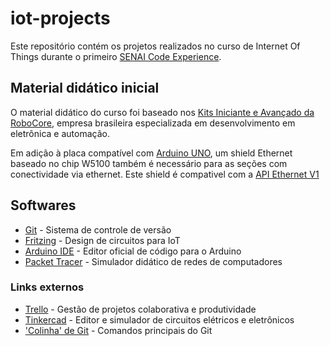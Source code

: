 # iot-projects

Este repositório contém os projetos realizados no curso de Internet Of Things durante o primeiro [SENAI Code Experience](https://codexp.sp.senai.br/).


## Material didático inicial

O material didático do curso foi baseado nos [Kits Iniciante e Avançado da RoboCore](https://www.robocore.net/loja/produtos/arduino-master-kit.html), empresa brasileira especializada em desenvolvimento em eletrônica e automação.

Em adição à placa compatível com [Arduino UNO](https://store.arduino.cc/usa/arduino-uno-rev3), um shield Ethernet baseado no chip W5100 também é necessário para as seções com conectividade via ethernet. Este shield é compativel com a [API Ethernet V1](https://www.arduino.cc/en/Reference/Ethernet)

## Softwares

- [Git](https://git-scm.com/) - Sistema de controle de versão
- [Fritzing](http://fritzing.org/) - Design de circuitos para IoT
- [Arduino IDE](https://www.arduino.cc/en/Main/Software) - Editor oficial de código para o Arduino
- [Packet Tracer](https://www.netacad.com/courses/packet-tracer-download/) - Simulador didático de redes de computadores

### Links externos

- [Trello](http://trello.com) - Gestão de projetos colaborativa e produtividade
- [Tinkercad](https://www.tinkercad.com/) - Editor e simulador de circuitos elétricos e eletrônicos
- ['Colinha' de Git](https://www.git-tower.com/blog/git-cheat-sheet-pt) - Comandos principais do Git